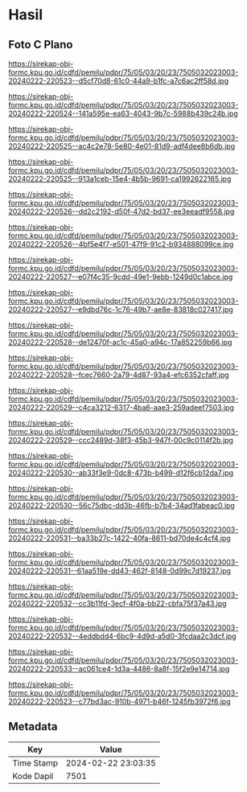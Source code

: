 # Hasil

## Foto C Plano

https://sirekap-obj-formc.kpu.go.id/cdfd/pemilu/pdpr/75/05/03/20/23/7505032023003-20240222-220523--d5cf70d8-61c0-44a9-b1fc-a7c6ac2ff58d.jpg

https://sirekap-obj-formc.kpu.go.id/cdfd/pemilu/pdpr/75/05/03/20/23/7505032023003-20240222-220524--141a595e-ea63-4043-9b7c-5988b439c24b.jpg

https://sirekap-obj-formc.kpu.go.id/cdfd/pemilu/pdpr/75/05/03/20/23/7505032023003-20240222-220525--ac4c2e78-5e80-4e01-81d9-adf4dee8b6db.jpg

https://sirekap-obj-formc.kpu.go.id/cdfd/pemilu/pdpr/75/05/03/20/23/7505032023003-20240222-220525--913a1ceb-15e4-4b5b-9691-ca1992622165.jpg

https://sirekap-obj-formc.kpu.go.id/cdfd/pemilu/pdpr/75/05/03/20/23/7505032023003-20240222-220526--dd2c2192-d50f-47d2-bd37-ee3eeadf9558.jpg

https://sirekap-obj-formc.kpu.go.id/cdfd/pemilu/pdpr/75/05/03/20/23/7505032023003-20240222-220526--4bf5e4f7-e501-47f9-91c2-b934888099ce.jpg

https://sirekap-obj-formc.kpu.go.id/cdfd/pemilu/pdpr/75/05/03/20/23/7505032023003-20240222-220527--e07f4c35-9cdd-49e1-9ebb-1249d0c1abce.jpg

https://sirekap-obj-formc.kpu.go.id/cdfd/pemilu/pdpr/75/05/03/20/23/7505032023003-20240222-220527--e9dbd76c-1c76-49b7-ae8e-83818c027417.jpg

https://sirekap-obj-formc.kpu.go.id/cdfd/pemilu/pdpr/75/05/03/20/23/7505032023003-20240222-220528--de12470f-ac1c-45a0-a94c-17a852259b66.jpg

https://sirekap-obj-formc.kpu.go.id/cdfd/pemilu/pdpr/75/05/03/20/23/7505032023003-20240222-220528--fcec7660-2a79-4d87-93a4-efc6352cfaff.jpg

https://sirekap-obj-formc.kpu.go.id/cdfd/pemilu/pdpr/75/05/03/20/23/7505032023003-20240222-220529--c4ca3212-6317-4ba6-aae3-259adeef7503.jpg

https://sirekap-obj-formc.kpu.go.id/cdfd/pemilu/pdpr/75/05/03/20/23/7505032023003-20240222-220529--ccc2489d-38f3-45b3-947f-00c9c0114f2b.jpg

https://sirekap-obj-formc.kpu.go.id/cdfd/pemilu/pdpr/75/05/03/20/23/7505032023003-20240222-220530--ab33f3e9-0dc8-473b-b499-d12f6cb12da7.jpg

https://sirekap-obj-formc.kpu.go.id/cdfd/pemilu/pdpr/75/05/03/20/23/7505032023003-20240222-220530--56c75dbc-dd3b-46fb-b7b4-34ad1fabeac0.jpg

https://sirekap-obj-formc.kpu.go.id/cdfd/pemilu/pdpr/75/05/03/20/23/7505032023003-20240222-220531--ba33b27c-1422-40fa-8611-bd70de4c4cf4.jpg

https://sirekap-obj-formc.kpu.go.id/cdfd/pemilu/pdpr/75/05/03/20/23/7505032023003-20240222-220531--61aa519e-dd43-462f-8148-0d99c7d19237.jpg

https://sirekap-obj-formc.kpu.go.id/cdfd/pemilu/pdpr/75/05/03/20/23/7505032023003-20240222-220532--cc3b11fd-3ecf-4f0a-bb22-cbfa75f37a43.jpg

https://sirekap-obj-formc.kpu.go.id/cdfd/pemilu/pdpr/75/05/03/20/23/7505032023003-20240222-220532--4eddbdd4-6bc9-4d9d-a5d0-3fcdaa2c3dcf.jpg

https://sirekap-obj-formc.kpu.go.id/cdfd/pemilu/pdpr/75/05/03/20/23/7505032023003-20240222-220533--ac061ce4-1d3a-4486-8a8f-15f2e9e14714.jpg

https://sirekap-obj-formc.kpu.go.id/cdfd/pemilu/pdpr/75/05/03/20/23/7505032023003-20240222-220523--c77bd3ac-910b-4971-b46f-1245fb3972f6.jpg


## Metadata

| Key        | Value               |
| ---------- | ------------------- |
| Time Stamp | 2024-02-22 23:03:35 |
| Kode Dapil | 7501                |



